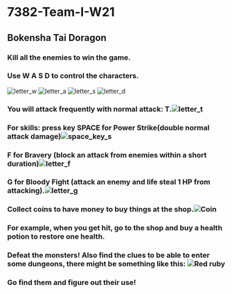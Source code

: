 # 7382-Team-I-W21
## Bokensha Tai Doragon
### Kill all the enemies to win the game.
### Use W A S D to control the characters.
![letter_w](https://user-images.githubusercontent.com/46761662/114970111-c763b880-9e47-11eb-8cd1-3208d7fd335d.png)
![letter_a](https://user-images.githubusercontent.com/46761662/114970114-c92d7c00-9e47-11eb-8eb6-d7e5e42257cf.png) ![letter_s](https://user-images.githubusercontent.com/46761662/114970116-cc286c80-9e47-11eb-9f1e-282ab0badc6f.png) ![letter_d](https://user-images.githubusercontent.com/46761662/114970120-cf235d00-9e47-11eb-87d1-1acd6b0c5d0f.png)
### You will attack frequently with normal attack: T.![letter_t](https://user-images.githubusercontent.com/46761662/114971919-63db8a00-9e4b-11eb-8db3-04a4e2a8f5e0.png)

### For skills: press key SPACE for Power Strike(double normal attack damage)![space_key_s](https://user-images.githubusercontent.com/46761662/114970228-0560dc80-9e48-11eb-8fa6-18e277e69528.png)
### F for Bravery (block an attack from enemies within a short duration)![letter_f](https://user-images.githubusercontent.com/46761662/114969105-b74ad980-9e45-11eb-9487-7b8d2f07e1db.png)
### G for Bloody Fight (attack an enemy and life steal 1 HP from attacking).![letter_g](https://user-images.githubusercontent.com/46761662/114970317-32ad8a80-9e48-11eb-8380-3b60c52281e9.png)

### Collect coins to have money to buy things at the shop.![Coin](https://user-images.githubusercontent.com/46761662/114971207-dcd9e200-9e49-11eb-837e-15d299c671b1.jpg)


### For example, when you get hit, go to the shop and buy a health potion to restore one health. 

### Defeat the monsters! Also find the clues to be able to enter some dungeons, there might be something like this: ![Red ruby](https://user-images.githubusercontent.com/46761662/114971726-faf41200-9e4a-11eb-9944-34c3f93cfada.PNG)
### Go find them and figure out their use!
